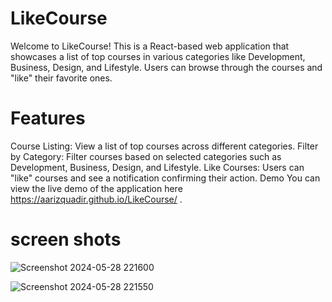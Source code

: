 #  LikeCourse
Welcome to LikeCourse! This is a React-based web application that showcases a list of top courses in various categories like Development, Business, Design, and Lifestyle. Users can browse through the courses and "like" their favorite ones.

#  Features
Course Listing: View a list of top courses across different categories.
Filter by Category: Filter courses based on selected categories such as Development, Business, Design, and Lifestyle.
Like Courses: Users can "like" courses and see a notification confirming their action.
Demo
You can view the live demo of the application here https://aarizquadir.github.io/LikeCourse/ .
# screen shots
![Screenshot 2024-05-28 221600](https://github.com/AarizQuadir/LikeCourse/assets/167294376/2aafd18e-844d-4ba6-b567-4855a77a53af)


![Screenshot 2024-05-28 221550](https://github.com/AarizQuadir/LikeCourse/assets/167294376/feef2ec6-4d4c-42f4-9384-d7227aa91fb5)
